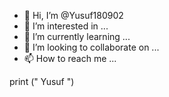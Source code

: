 - 👋 Hi, I’m @Yusuf180902
- 👀 I’m interested in ...
- 🌱 I’m currently learning ...
- 💞️ I’m looking to collaborate on ...
- 📫 How to reach me ...

<!---
Yusuf180902/Yusuf180902 is a ✨ special ✨ repository because its `README.md` (this file) appears on your GitHub profile.
You can click the Preview link to take a look at your changes.
---> print (" Yusuf ")

